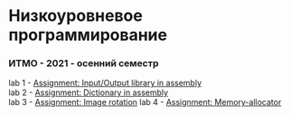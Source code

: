 # Низкоуровневое программирование
### ИТМО - 2021 - осенний семестр

lab 1 - [Assignment: Input/Output library in assembly](https://github.com/DamirJann/low_level_programming/tree/lab1)  
lab 2 - [Assignment: Dictionary in assembly](https://github.com/DamirJann/low_level_programming/tree/lab2)  
lab 3 - [Assignment: Image rotation](https://github.com/DamirJann/low_level_programming/tree/lab3)
lab 4 - [Assignment: Memory-allocator](https://github.com/DamirJann/low_level_programming/tree/lab4)
